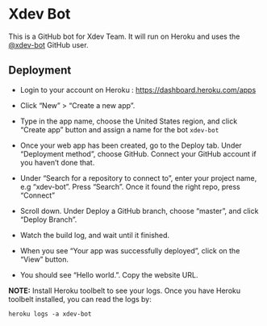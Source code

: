 # Xdev Bot 

This is a GitHub bot for Xdev Team. It will run on Heroku and uses the [@xdev-bot](https://github.com/xdev-bot) GitHub user.


## Deployment 

- Login to your account on Heroku : https://dashboard.heroku.com/apps
- Click “New” > “Create a new app”. 
- Type in the app name, choose the United States region, and click “Create app” button and assign a name for the bot `xdev-bot`
- Once your web app has been created, go to the Deploy tab. Under “Deployment method”, choose GitHub. Connect your GitHub account if you haven’t done that.
- Under “Search for a repository to connect to”, enter your project name, e.g “xdev-bot”. Press “Search”. Once it found the right repo, press “Connect”
- Scroll down. Under Deploy a GitHub branch, choose “master”, and click “Deploy Branch”.

- Watch the build log, and wait until it finished.

- When you see “Your app was successfully deployed”, click on the “View” button.

- You should see “Hello world.”. Copy the website URL.

**NOTE:** Install Heroku toolbelt to see your logs. Once you have Heroku toolbelt installed, you can read the logs by:

```console
heroku logs -a xdev-bot
```